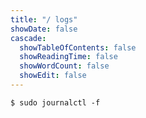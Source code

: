 ```yaml
---
title: "/ logs"
showDate: false
cascade:
  showTableOfContents: false
  showReadingTime: false
  showWordCount: false
  showEdit: false
---
```


```console
$ sudo journalctl -f
```
